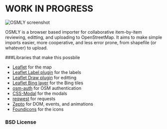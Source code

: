 # WORK IN PROGRESS

![OSMLY screenshot](https://raw.github.com/aaronlidman/parks-project/master/example.jpg)

OSMLY is a browser based importer for collaborative item-by-item reviewing, editting, and uploading to OpenStreetMap. It aims to make simple imports easier, more cooperative, and less error prone, from shapefile (or whatever) to upload.

###Libraries that make this possbile
- [Leaflet](leafletjs.com) for the map
- [Leaflet Label plugin](https://github.com/Leaflet/Leaflet.label) for the labels
- [Leaflet Draw plugin](https://github.com/Leaflet/Leaflet.draw) for editting
- [Leaflet Bing layer](https://github.com/shramov/leaflet-plugins/blob/master/layer/tile/Bing.js) for the Bing tiles
- [osm-auth](https://github.com/osmlab/osm-auth) for OSM authentication
- [CSS-Modal](http://drublic.github.io/css-modal/) for the modals
- [reqwest](https://github.com/ded/reqwest) for requests
- [Zepto](http://zeptojs.com/) for DOM, events, and animations
- [Foundicons](http://zurb.com/playground/foundation-icons) for the icons

### BSD License
